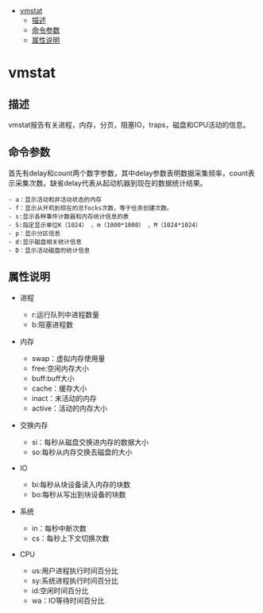 <!-- TOC depthFrom:1 depthTo:6 withLinks:1 updateOnSave:1 orderedList:0 -->

- [vmstat](#vmstat)
	- [描述](#描述)
	- [命令参数](#命令参数)
	- [属性说明](#属性说明)

<!-- /TOC -->
# vmstat

## 描述
vmstat报告有关进程，内存，分页，阻塞IO，traps，磁盘和CPU活动的信息。

## 命令参数
首先有delay和count两个数字参数，其中delay参数表明数据采集频率，count表示采集次数。缺省delay代表从起动机器到现在的数据统计结果。

    - a：显示活动和非活动状态的内存
    - f：显示从开机到现在的总focks次数，等于任务创建次数。
    - s:显示各种事件计数器和内存统计信息的表
    - S:指定显示单位K（1024） 、m（1000*1000） 、M（1024*1024）
    - p：显示分区信息
    - d:显示磁盘相关统计信息
    - D：显示活动磁盘的统计信息

## 属性说明
- 进程
    - r:运行队列中进程数量
    - b:阻塞进程数

- 内存
    - swap：虚拟内存使用量
    - free:空闲内存大小
    - buff:buff大小
    - cache：缓存大小
    - inact：未活动的内存
    - active：活动的内存大小

- 交换内存   
    - si：每秒从磁盘交换进内存的数据大小
    - so:每秒从内存交换去磁盘的大小

- IO
    - bi:每秒从块设备读入内存的块数
    - bo:每秒从写出到块设备的块数

- 系统
    - in：每秒中断次数
    - cs：每秒上下文切换次数
- CPU
    - us:用户进程执行时间百分比
    - sy:系统进程执行时间百分比
    - id:空闲时间百分比
    - wa：IO等待时间百分比
